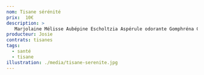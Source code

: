 ```yaml
---
nom: Tisane sérénité
prix:  10€
description: >
   Marjolaine Mélisse Aubépine Escholtzia Aspérule odorante Gomphréna Camomille Tilleul Verveine Jasmin
producteur: Josie
contrats: tisanes
tags: 
  - santé
  - tisane
illustration: ./media/tisane-serenite.jpg
---
```


